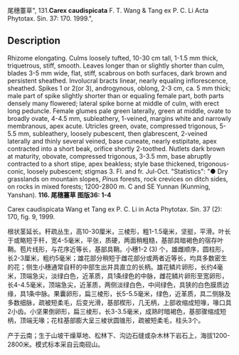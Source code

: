 尾穗薹草",
131.**Carex caudispicata** F. T. Wang & Tang ex P. C. Li Acta Phytotax. Sin. 37: 170. 1999.",

## Description
Rhizome elongating. Culms loosely tufted, 10-30 cm tall, 1-1.5 mm thick, triquetrous, stiff, smooth. Leaves longer than or slightly shorter than culm, blades 3-5 mm wide, flat, stiff, scabrous on both surfaces, dark brown and persistent sheathed. Involucral bracts linear, nearly equaling inflorescence, sheathed. Spikes 1 or 2(or 3), androgynous, oblong, 2-3 cm, ca. 5 mm thick; male part of spike slightly shorter than or equaling female part, both parts densely many flowered; lateral spike borne at middle of culm, with erect long peduncle. Female glumes pale green laterally, green at middle, ovate to broadly ovate, 4-4.5 mm, subleathery, 1-veined, margins white and narrowly membranous, apex acute. Utricles green, ovate, compressed trigonous, 5-5.5 mm, subleathery, loosely pubescent, then glabrescent, 2-veined laterally and thinly several veined, base cuneate, nearly estipitate, apex contracted into a short beak, orifice shortly 2-toothed. Nutlets dark brown at maturity, obovate, compressed trigonous, 3-3.5 mm, base abruptly contracted to a short stipe, apex beakless; style base thickened, trigonous-conic, loosely pubescent; stigmas 3. Fl. and fr. Jul-Oct.
  "Statistics": "● Dry grasslands on mountain slopes, *Pinus* forests, rock crevices on ditch sides, on rocks in mixed forests; 1200-2800 m. C and SE Yunnan (Kunming, Yanshan).
**116. 尾穗薹草 图版36: 1-4**

Carex caudispicata Wang et Tang ex P. C. Li in Acta Phytotax. Sin. 37 (2): 170, fig. 9, 1999.

根状茎延长。秆疏丛生，高10-30厘米，三棱形，粗1-1.5毫米，坚挺，平滑。叶长于或略短于秆，宽4-5毫米，平张，质硬，两面稍粗糙，基部具暗褐色的宿存叶鞘。苞片线形，与花序近等长，基部具鞘。小穗1-2 (3) 个，雄雌顺序，圆柱形，长2-3厘米，粗约5毫米；雄花部分稍短于雌花部分或两者近等长，均具多数密生的花；侧生小穗通常自秆的中部生出并具直立的长柄。雄花鳞片卵形，长约4毫米，顶端急尖，淡绿白色，近革质，具1条绿色的中脉，雌花鳞片卵形至宽卵形，长4-4.5毫米，顶端急尖，近革质，两侧淡绿白色，中间绿色，具狭的白色膜质边缘，具1条中脉。果囊卵形，扁三棱形，长5-5.5毫米，绿色，近革质，具二侧脉及多数细脉，疏被短柔毛，后变光滑，基部楔形，几无柄，上部收缩成短喙，喙口具2小齿。小坚果倒卵形，扁三棱形，长3-3.5毫米，成熟时暗褐色，基部骤缩成短柄，顶端无喙；花柱基部膨大呈三棱状圆锥形，疏被短柔毛，柱头3个。

产于云南；生于山坡干燥草地、松林下、沟边石缝或杂木林下岩石上，海拔1200-2800米。模式标本采自云南砚山。
